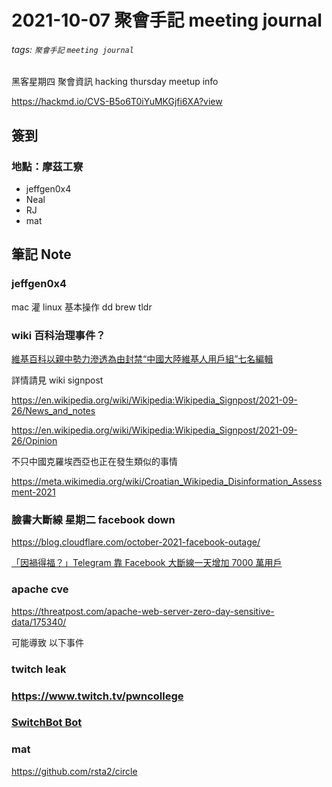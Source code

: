 # 2021-10-07 聚會手記 meeting journal
###### tags: `聚會手記`  `meeting journal`


黑客星期四 聚會資訊
hacking thursday meetup info

https://hackmd.io/CVS-B5o6T0iYuMKGjfi6XA?view

## 簽到

### 地點：摩茲工寮

* jeffgen0x4
* Neal
* RJ
* mat

## 筆記 Note


### jeffgen0x4

mac 灌 linux 基本操作
dd
brew
tldr

### wiki 百科治理事件？
[維基百科以親中勢力滲透為由封禁“中國大陸維基人用戶組”七名編輯](https://www.rfi.fr/tw/%E4%B8%AD%E5%9C%8B/20210918-%E7%B6%AD%E5%9F%BA%E7%99%BE%E7%A7%91%E4%BB%A5%E8%A6%AA%E4%B8%AD%E5%8B%A2%E5%8A%9B%E6%BB%B2%E9%80%8F%E7%82%BA%E7%94%B1%E5%B0%81%E7%A6%81-%E4%B8%AD%E5%9C%8B%E5%A4%A7%E9%99%B8%E7%B6%AD%E5%9F%BA%E4%BA%BA%E7%94%A8%E6%88%B6%E7%B5%84-%E4%B8%83%E5%90%8D%E7%B7%A8%E8%BC%AF)

詳情請見 wiki signpost

https://en.wikipedia.org/wiki/Wikipedia:Wikipedia_Signpost/2021-09-26/News_and_notes

https://en.wikipedia.org/wiki/Wikipedia:Wikipedia_Signpost/2021-09-26/Opinion

不只中國克羅埃西亞也正在發生類似的事情

https://meta.wikimedia.org/wiki/Croatian_Wikipedia_Disinformation_Assessment-2021

### 臉書大斷線 星期二 facebook down
https://blog.cloudflare.com/october-2021-facebook-outage/

[「因禍得福？」Telegram 靠 Facebook 大斷線一天增加 7000 萬用戶
](https://www.inside.com.tw/article/25085-telegram-increased-70-million-users-based-on-facebook-crushed)
### apache cve
https://threatpost.com/apache-web-server-zero-day-sensitive-data/175340/

可能導致 以下事件
### twitch  leak

### https://www.twitch.tv/pwncollege

### [SwitchBot Bot](https://www.switch-bot.com/products/switchbot-bot)
### mat
https://github.com/rsta2/circle